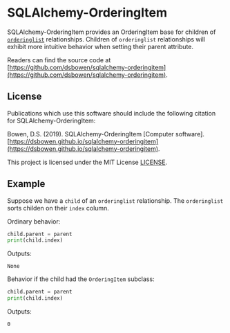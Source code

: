 # SQLAlchemy-OrderingItem

SQLAlchemy-OrderingItem provides an OrderingItem base for children of [`orderinglist`](https://docs.sqlalchemy.org/en/13/orm/extensions/orderinglist.html) relationships. Children of `orderinglist` relationships will exhibit more intuitive behavior when setting their parent attribute.

Readers can find the source code at [https://github.com/dsbowen/sqlalchemy-orderingitem](https://github.com/dsbowen/sqlalchemy-orderingitem).

## License

Publications which use this software should include the following citation for SQLAlchemy-OrderingItem:

Bowen, D.S. (2019). SQLAlchemy-OrderingItem \[Computer software\]. [https://dsbowen.github.io/sqlalchemy-orderingitem](https://dsbowen.github.io/sqlalchemy-orderingitem).

This project is licensed under the MIT License [LICENSE](https://github.com/dsbowen/sqlalchemy-orderingitem/blob/master/LICENSE).

## Example

Suppose we have a `child` of an `orderinglist` relationship. The `orderinglist` sorts childen on their `index` column.

Ordinary behavior:

```python
child.parent = parent
print(child.index)
```

Outputs:

```
None
```

Behavior if the child had the `OrderingItem` subclass:

```python
child.parent = parent
print(child.index)
```

Outputs:

```
0
```